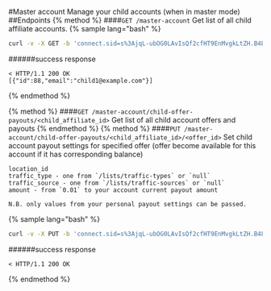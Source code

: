 #Master account
Manage your child accounts (when in master mode)
##Endpoints
{% method %}
####`GET /master-account`
Get list of all child affiliate accounts.
{% sample lang="bash" %}
```bash
curl -v -X GET -b 'connect.sid=s%3AjqL-ubOG0LAvIsQf2cfHT9EnMvgkLtZH.B4LmgxlrTpnmmHD6VXxVdTbwIkWuZOQ2ZtK1%2FQnMKys' http://dashboard.everad.com/v2/master-account
```
######success response
```
< HTTP/1.1 200 OK
[{"id":88,"email":"child1@example.com"}]
```
{% endmethod %}

{% method %}
####`GET /master-account/child-offer-payouts/<child_affiliate_id>`
Get list of all child account offers and payouts
{% endmethod %}
{% method %}
####`PUT /master-account/child-offer-payouts/<child_affiliate_id>/<offer_id>`
Set child account payout settings for specified offer (offer become available for this account if it has corresponding balance)
```
location_id
traffic_type - one from `/lists/traffic-types` or `null`
traffic_source - one from `/lists/traffic-sources` or `null`
amount - from `0.01` to your account current payout amount

N.B. only values from your personal payout settings can be passed.
```

{% sample lang="bash" %}
```bash
curl -v -X PUT -b 'connect.sid=s%3AjqL-ubOG0LAvIsQf2cfHT9EnMvgkLtZH.B4LmgxlrTpnmmHD6VXxVdTbwIkWuZOQ2ZtK1%2FQnMKys' -H 'Content-type: application/json' -d '[{"location_id":"2017370", "traffic_type": null, "traffic_source": null, "amount":100}]' http://dashboard.everad.com/v2/master-account/child-offer-payouts/88/1
```
######success response
```
< HTTP/1.1 200 OK
```
{% endmethod %}
